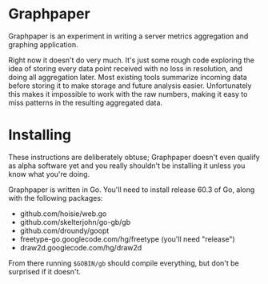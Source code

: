 Graphpaper
==========

Graphpaper is an experiment in writing a server metrics aggregation and
graphing application.

Right now it doesn't do very much. It's just some rough code exploring the
idea of storing every data point received with no loss in resolution, and
doing all aggregation later. Most existing tools summarize incoming data
before storing it to make storage and future analysis easier. Unfortunately
this makes it impossible to work with the raw numbers, making it easy to miss
patterns in the resulting aggregated data.

# Installing

These instructions are deliberately obtuse; Graphpaper doesn't even qualify as
alpha software yet and you really shouldn't be installing it unless you know
what you're doing.

Graphpaper is written in Go. You'll need to install release 60.3 of Go, along
with the following packages:

  * github.com/hoisie/web.go
  * github.com/skelterjohn/go-gb/gb
  * github.com/droundy/goopt
  * freetype-go.googlecode.com/hg/freetype (you'll need "release")
  * draw2d.googlecode.com/hg/draw2d

From there running `$GOBIN/gb` should compile everything, but don't be
surprised if it doesn't.
